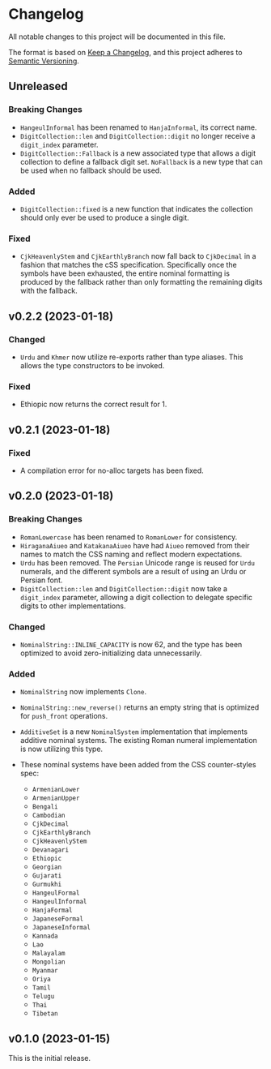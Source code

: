 # Changelog

All notable changes to this project will be documented in this file.

The format is based on [Keep a Changelog](https://keepachangelog.com/en/1.0.0/),
and this project adheres to [Semantic Versioning](https://semver.org/spec/v2.0.0.html).

<!-- markdownlint-disable no-duplicate-heading -->
## Unreleased

### Breaking Changes

- `HangeulInformal` has been renamed to `HanjaInformal`, its correct name.
- `DigitCollection::len` and `DigitCollection::digit` no longer receive a
  `digit_index` parameter.
- `DigitCollection::Fallback` is a new associated type that allows a digit
  collection to define a fallback digit set. `NoFallback` is a new type that can
  be used when no fallback should be used.

### Added

- `DigitCollection::fixed` is a new function that indicates the collection
  should only ever be used to produce a single digit.

### Fixed

- `CjkHeavenlyStem` and `CjkEarthlyBranch` now fall back to `CjkDecimal` in a
  fashion that matches the cSS specification. Specifically once the symbols have
  been exhausted, the entire nominal formatting is produced by the fallback
  rather than only formatting the remaining digits with the fallback.

## v0.2.2 (2023-01-18)

### Changed

- `Urdu` and `Khmer` now utilize re-exports rather than type aliases. This
  allows the type constructors to be invoked.

### Fixed

- Ethiopic now returns the correct result for 1.

## v0.2.1 (2023-01-18)

### Fixed

- A compilation error for no-alloc targets has been fixed.

## v0.2.0 (2023-01-18)

### Breaking Changes

- `RomanLowercase` has been renamed to `RomanLower` for consistency.
- `HiraganaAiueo` and `KatakanaAiueo` have had `Aiueo` removed from their names
  to match the CSS naming and reflect modern expectations.
- `Urdu` has been removed. The `Persian` Unicode range is reused for `Urdu`
  numerals, and the different symbols are a result of using an Urdu or Persian
  font.
- `DigitCollection::len` and `DigitCollection::digit` now take a `digit_index`
  parameter, allowing a digit collection to delegate specific digits to other
  implementations.

### Changed

- `NominalString::INLINE_CAPACITY` is now 62, and the type has been optimized to
  avoid zero-initializing data unnecessarily.

### Added

- `NominalString` now implements `Clone`.
- `NominalString::new_reverse()` returns an empty string that is optimized for
  `push_front` operations.
- `AdditiveSet` is a new `NominalSystem` implementation that implements additive
  nominal systems. The existing Roman numeral implementation is now utilizing
  this type.
- These nominal systems have been added from the CSS counter-styles spec:

  - `ArmenianLower`
  - `ArmenianUpper`
  - `Bengali`
  - `Cambodian`
  - `CjkDecimal`
  - `CjkEarthlyBranch`
  - `CjkHeavenlyStem`
  - `Devanagari`
  - `Ethiopic`
  - `Georgian`
  - `Gujarati`
  - `Gurmukhi`
  - `HangeulFormal`
  - `HangeulInformal`
  - `HanjaFormal`
  - `JapaneseFormal`
  - `JapaneseInformal`
  - `Kannada`
  - `Lao`
  - `Malayalam`
  - `Mongolian`
  - `Myanmar`
  - `Oriya`
  - `Tamil`
  - `Telugu`
  - `Thai`
  - `Tibetan`

## v0.1.0 (2023-01-15)

This is the initial release.
